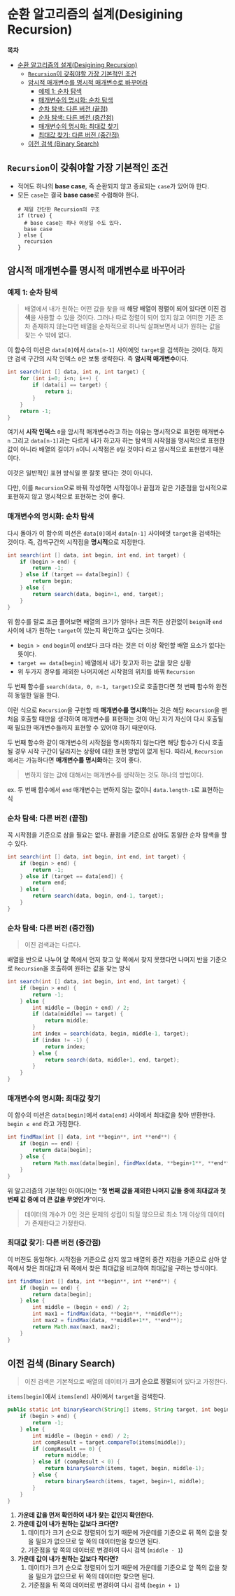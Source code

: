 # 순환 알고리즘의 설계(Desigining Recursion)

**목차**

- [순환 알고리즘의 설계(Desigining Recursion)](#순환-알고리즘의-설계desigining-recursion)
	- [`Recursion`이 갖춰야할 가장 기본적인 조건](#recursion이-갖춰야할-가장-기본적인-조건)
	- [암시적 매개변수를 명시적 매개변수로 바꾸어라](#암시적-매개변수를-명시적-매개변수로-바꾸어라)
		- [예제 1: 순차 탐색](#예제-1-순차-탐색)
		- [매개변수의 명시화: 순차 탐색](#매개변수의-명시화-순차-탐색)
		- [순차 탐색: 다른 버전 (끝점)](#순차-탐색-다른-버전-끝점)
		- [순차 탐색: 다른 버전 (중간점)](#순차-탐색-다른-버전-중간점)
		- [매개변수의 명시화: 최대값 찾기](#매개변수의-명시화-최대값-찾기)
		- [최대값 찾기: 다른 버전 (중간점)](#최대값-찾기-다른-버전-중간점)
	- [이전 검색 (Binary Search)](#이전-검색-binary-search)

## `Recursion`이 갖춰야할 가장 기본적인 조건

- 적어도 하나의 **base case**, 즉 순환되지 않고 종료되는 `case`가 있어야 한다.
- 모든 `case`는 결국 **base case**로 수렴해야 한다.
  ```
  # 제일 간단한 Recursion의 구조
  if (true) {
  	# base case는 하나 이상일 수도 있다.
  	base case
  } else {
  	recursion
  }
  ```

## 암시적 매개변수를 명시적 매개변수로 바꾸어라

### 예제 1: 순차 탐색

> 배열에서 내가 원하는 어떤 값을 찾을 때 **해당 배열이 정렬이 되어 있다면** **이진 검색**을 사용할 수 있을 것이다. 그러나 따로 정렬이 되어 있지 않고 어떠한 기준 조차 존재하지 않는다면 배열을 순차적으로 하나씩 살펴보면서 내가 원하는 값을 찾는 수 밖에 없다.

이 함수의 미션은 `data[0]`에서 `data[n-1]` 사이에엇 `target`을 검색하는 것이다. 하지만 검색 구간의 시작 인덱스 `0`은 보통 생략한다. 즉 **암시적 매개변수**이다.

```java
int search(int [] data, int n, int target) {
	for (int i=0; i<n; i++) {
		if (data[i] == target) {
			return i;
		}
	}
	return -1;
}
```

여기서 **시작 인덱스** `0`을 암시적 매개변수라고 하는 이유는 명시적으로 표현한 매개변수 `n` 그리고 `data[n-1]`과는 다르게 내가 하고자 하는 탐색의 시작점을 명시적으로 표현한 값이 아니라 배열의 길이가 `n`이니 시작점은 `0`일 것이다 라고 암시적으로 표현했기 때문이다.

이것은 일반적인 표현 방식일 뿐 잘못 됐다는 것이 아니다.

다만, 이를 `Recursion`으로 바꿔 작성하면 시작점이나 끝점과 같은 기준점을 암시적으로 표현하지 않고 명시적으로 표현하는 것이 좋다.

### 매개변수의 명시화: 순차 탐색

다시 돌아가 이 함수의 미션은 `data[0]`에서 `data[n-1]` 사이에엇 `target`을 검색하는 것이다. 즉, 검색구간의 시작점을 **명시적**으로 지정한다.

```java
int search(int [] data, int begin, int end, int target) {
	if (begin > end) {
		return -1;
	} else if (target == data[begin]) {
		return begin;
	} else {
		return search(data, begin+1, end, target);
	}
}
```

위 함수를 말로 조금 풀어보면 배열의 크기가 얼마나 크든 작든 상관없이 `beign`과 `end` 사이에 내가 원하는 `target`이 있는지 확인하고 싶다는 것이다.

- `begin > end`
  `begin`이 `end`보다 크다 라는 것은 더 이상 확인할 배열 요소가 없다는 뜻이다.
- `target == data[begin]`
  배열에서 내가 찾고자 하는 값을 찾은 상황
- 위 두가지 경우를 제외한 나머지에선 시작점의 위치를 바꿔 `Recursion`

두 번째 함수를 `search(data, 0, n-1, target)`으로 호출한다면 첫 번째 함수와 완전히 동일한 일을 한다.

이런 식으로 `Recursion`을 구현할 때 **매개변수를 명시화**하는 것은 해당 `Recursion`을 맨 처음 호출할 때만을 생각하여 매개변수를 표현하는 것이 아닌 자기 자신이 다시 호출될 때 필요한 매개변수들까지 표현할 수 있어야 하기 때문이다.

두 번째 함수와 같이 매개변수의 시작점을 명시화하지 않는다면 해당 함수가 다시 호출될 경우 시작 구간이 달라지는 상황에 대한 표현 방법이 없게 된다. 따라서, `Recursion`에서는 가능하다면 **매개변수를 명시화**하는 것이 좋다.

> 변하지 않는 값에 대해서는 매개변수를 생략하는 것도 하나의 방법이다.

ex. 두 번째 함수에서 `end` 매개변수는 변하지 않는 값이니 `data.length-1`로 표현하는 식

>

### 순차 탐색: 다른 버전 (끝점)

꼭 시작점을 기준으로 삼을 필요는 없다. 끝점을 기준으로 삼아도 동일한 순차 탐색을 할 수 있다.

```java
int search(int [] data, int begin, int end, int target) {
	if (begin > end) {
		return -1;
	} else if (target == data[end]) {
		return end;
	} else {
		return search(data, begin, end-1, target);
	}
}
```

### 순차 탐색: 다른 버전 (중간점)

> 이진 검색과는 다르다.

배열을 반으로 나누어 앞 쪽에서 먼저 찾고 앞 쪽에서 찾지 못했다면 나머지 반을 기준으로 `Recursion`을 호출하여 원하는 값을 찾는 방식

```java
int search(int [] data, int begin, int end, int target) {
	if (begin > end) {
		return -1;
	} else {
		int middle = (begin + end) / 2;
		if (data[middle] == target) {
			return middle;
		}
		int index = search(data, begin, middle-1, target);
		if (index != -1) {
			return index;
		} else {
			return search(data, middle+1, end, target);
		}
	}
}
```

### 매개변수의 명시화: 최대값 찾기

이 함수의 미션은 `data[begin]`에서 `data[end]` 사이에서 최대값을 찾아 반환한다. `begin ≤ end` 라고 가정한다.

```java
int findMax(int [] data, int **begin**, int **end**) {
	if (begin == end) {
		return data[begin];
	} else {
		return Math.max(data[begin], findMax(data, **begin+1**, **end**));
	}
}
```

위 알고리즘의 기본적인 아이디어는 "**첫 번째 값을 제외한 나머지 값들 중에 최대값과 첫 번째 값 중에 더 큰 값을 무엇인가**"이다.

> 데이터의 개수가 0인 것은 문제의 성립이 되질 않으므로 최소 1개 이상의 데이터가 존재한다고 가정한다.

### 최대값 찾기: 다른 버전 (중간점)

이 버전도 동일하다. 시작점을 기준으로 삼지 않고 배열의 중간 지점을 기준으로 삼아 앞 쪽에서 찾은 최대값과 뒤 쪽에서 찾은 최대값을 비교하여 최대값을 구하는 방식이다.

```java
int findMax(int [] data, int **begin**, int **end**) {
	if (begin == end) {
		return data[begin];
	} else {
		int middle = (begin + end) / 2;
		int max1 = findMax(data, **begin**, **middle**);
		int max2 = findMax(data, **middle+1**, **end**);
		return Math.max(max1, max2);
	}
}
```

## 이전 검색 (Binary Search)

> 이진 검색은 기본적으로 배열의 데이터가 **크기 순으로 정렬**되어 있다고 가정한다.

`items[begin]`에서 `items[end]` 사이에서 `target`을 검색한다.

```java
public static int binarySearch(String[] items, String target, int begin, int end) {
	if (begin > end) {
		return -1;
	} else {
		int middle = (begin + end) / 2;
		int compResult = target.compareTo(items[middle]);
		if (compResult == 0) {
			return middle;
		} else if (compResult < 0) {
			return binarySearch(items, taget, begin, middle-1);
		} else {
			return binarySearch(items, taget, begin+1, middle);
		}
	}
}
```

1. **가운데 값을 먼저 확인하여 내가 찾는 값인지 확인한다.**
2. **가운데 값이 내가 원하는 값보다 크다면?**
   1. 데이터가 크기 순으로 정렬되어 있기 때문에 가운데를 기준으로 뒤 쪽의 값을 찾을 필요가 없으므로 앞 쪽의 데이터만을 찾으면 된다.
   2. 기준점을 앞 쪽의 데이터로 변경하여 다시 검색 (`middle - 1`)
3. **가운데 값이 내가 원하는 값보다 작다면?**
   1. 데이터가 크기 순으로 정렬되어 있기 때문에 가운데를 기준으로 앞 쪽의 값을 찾을 필요가 없으므로 뒤 쪽의 데이터만 찾으면 된다.
   2. 기준점을 뒤 쪽의 데이터로 변경하여 다시 검색 (`begin + 1`)

